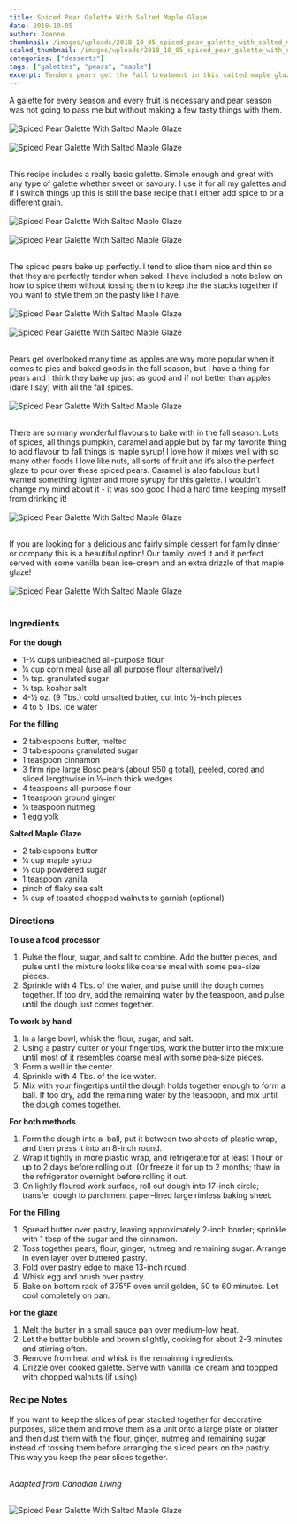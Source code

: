 ```yaml
---
title: Spiced Pear Galette With Salted Maple Glaze
date: 2018-10-05
author: Joanne
thumbnail: /images/uploads/2018_10_05_spiced_pear_galette_with_salted_maple_glaze_1.jpg
scaled_thumbnail: /images/uploads/2018_10_05_spiced_pear_galette_with_salted_maple_glaze_0.jpg
categories: ["desserts"]
tags: ["galettes", "pears", "maple"]
excerpt: Tenders pears get the Fall treatment in this salted maple glazed galette
---
```


A galette for every season and every fruit is necessary and pear season was not going to pass me but without making a few tasty things with them.
</br>
</br>
![Spiced Pear Galette With Salted Maple Glaze](/images/uploads/2018_10_05_spiced_pear_galette_with_salted_maple_glaze_2.jpg)
</br>
</br>
![Spiced Pear Galette With Salted Maple Glaze](/images/uploads/2018_10_05_spiced_pear_galette_with_salted_maple_glaze_3.jpg)
</br>
</br>

This recipe includes a really basic galette. Simple enough and great with any type of galette whether sweet or savoury. I use it for all my galettes and if I switch things up this is still the base recipe that I either add spice to or a different grain.
</br>
</br>
![Spiced Pear Galette With Salted Maple Glaze](/images/uploads/2018_10_05_spiced_pear_galette_with_salted_maple_glaze_4.jpg)
</br>
</br>
![Spiced Pear Galette With Salted Maple Glaze](/images/uploads/2018_10_05_spiced_pear_galette_with_salted_maple_glaze_5.jpg)
</br>
</br>

The spiced pears bake up perfectly. I tend to slice them nice and thin so that they are perfectly tender when baked. I have included a note below on how to spice them without tossing them to keep the the stacks together if you want to style them on the pasty like I have.
</br>
</br>
![Spiced Pear Galette With Salted Maple Glaze](/images/uploads/2018_10_05_spiced_pear_galette_with_salted_maple_glaze_6.jpg)
</br>
</br>
![Spiced Pear Galette With Salted Maple Glaze](/images/uploads/2018_10_05_spiced_pear_galette_with_salted_maple_glaze_7.jpg)
</br>
</br>

Pears get overlooked many time as apples are way more popular when it comes to pies and baked goods in the fall season, but I have a thing for pears and I think they bake up just as  good and if not better than apples (dare I say) with all the fall spices.
</br>
</br>
![Spiced Pear Galette With Salted Maple Glaze](/images/uploads/2018_10_05_spiced_pear_galette_with_salted_maple_glaze_8.jpg)
</br>
</br>

There are so many wonderful flavours to bake with in the fall season. Lots of spices, all things pumpkin, caramel and apple but by far my favorite thing to add flavour to fall things is maple syrup!  I love how it mixes well with so many other foods I love like nuts, all sorts of fruit and it’s also the perfect glaze to pour over these spiced pears. Caramel is also fabulous but I wanted something lighter and more syrupy for this galette. I wouldn’t change my mind about it - it was soo good I had a hard time keeping myself from drinking it!
</br>
</br>
![Spiced Pear Galette With Salted Maple Glaze](/images/uploads/2018_10_05_spiced_pear_galette_with_salted_maple_glaze_9.jpg)
</br>
</br>

If you are looking for a delicious and fairly simple dessert for family dinner or company this is a beautiful option! Our family loved it and it perfect served with some vanilla bean ice-cream and an extra drizzle of that maple glaze!
</br>
</br>
![Spiced Pear Galette With Salted Maple Glaze](/images/uploads/2018_10_05_spiced_pear_galette_with_salted_maple_glaze_10.jpg)
</br>
</br>

### Ingredients 

__For the dough__

* 1-&frac14; cups unbleached all-purpose flour
* &frac14; cup corn meal (use all all purpose flour alternatively)
* &frac12; tsp. granulated sugar
* &frac14; tsp. kosher salt
* 4-&frac12; oz. (9 Tbs.) cold unsalted butter, cut into &frac12;-inch pieces
* 4 to 5 Tbs. ice water

__For the filling__

* 2 tablespoons butter, melted
* 3 tablespoons granulated sugar
* 1 teaspoon cinnamon
* 3 firm ripe large Bosc pears (about 950 g total), peeled, cored and sliced lengthwise in &frac12;-inch thick wedges
* 4 teaspoons all-purpose flour
* 1 teaspoon ground ginger
* &frac14; teaspoon nutmeg
* 1 egg yolk

__Salted Maple Glaze__

* 2 tablespoons butter
* &frac14; cup maple syrup
* &frac13; cup powdered sugar
* 1 teaspoon vanilla
* pinch of flaky sea salt
* &frac14; cup of toasted chopped walnuts to garnish (optional)


### Directions

__To use a food processor__

1. Pulse the flour, sugar, and salt to combine. Add the butter pieces, and pulse until the mixture looks like coarse meal with some pea-size pieces. 
2. Sprinkle with 4 Tbs. of the water, and pulse until the dough comes together. If too dry, add the remaining water by the teaspoon, and pulse until the dough just comes together.

__To work by hand__

1. In a large bowl, whisk the flour, sugar, and salt. 
2. Using a pastry cutter or your fingertips, work the butter into the mixture until most of it resembles coarse meal with some pea-size pieces. 
3. Form a well in the center. 
4. Sprinkle with 4 Tbs. of the ice water. 
5. Mix with your fingertips until the dough holds together enough to form a ball. If too dry, add the remaining water by the teaspoon, and mix until the dough comes together.

__For both methods__

1. Form the dough into a  ball, put it between two sheets of plastic wrap, and then press it into an 8-inch round. 
2. Wrap it tightly in more plastic wrap, and refrigerate for at least 1 hour or up to 2 days before rolling out. (Or freeze it for up to 2 months; thaw in the refrigerator overnight before rolling it out.
3. On lightly floured work surface, roll out dough into 17-inch circle; transfer dough to parchment paper–lined large rimless baking sheet.

__For the Filling__

1. Spread butter over pastry, leaving approximately 2-inch border; sprinkle with 1 tbsp of the sugar and the cinnamon. 
1. Toss together pears, flour, ginger, nutmeg and remaining sugar. Arrange in even layer over buttered pastry.
1. Fold over pastry edge to make 13-inch round.
1. Whisk egg and brush over pastry. 
1. Bake on bottom rack of 375°F oven until golden, 50 to 60 minutes. Let cool completely on pan. 

__For the glaze__

1. Melt the butter in a small sauce pan over medium-low heat. 
2. Let the butter bubble and brown slightly, cooking for about 2-3 minutes and stirring often. 
3. Remove from heat and whisk in the remaining ingredients.
4. Drizzle over cooked galette. Serve with vanilla ice cream and toppped with chopped walnuts (if using)


### Recipe Notes

If you want to keep the slices of pear stacked together for decorative purposes, slice them and move them as a unit onto a large plate or platter and then dust them with the flour, ginger, nutmeg and remaining sugar instead of tossing them before arranging the sliced pears on the pastry. This way you keep the pear slices together. 
</br>
</br>

_Adapted from Canadian Living_
</br>
</br>

![Spiced Pear Galette With Salted Maple Glaze](/images/uploads/2018_10_05_spiced_pear_galette_with_salted_maple_glaze_11.jpg)

